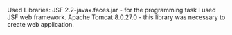 Used Libraries:
JSF 2.2-javax.faces.jar - for the programming task I used JSF web framework.
Apache Tomcat 8.0.27.0 - this library was necessary to create web application.
